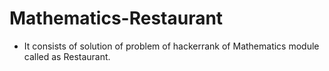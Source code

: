 # Mathematics-Restaurant
- It consists of solution of problem of hackerrank of Mathematics module called as Restaurant.
